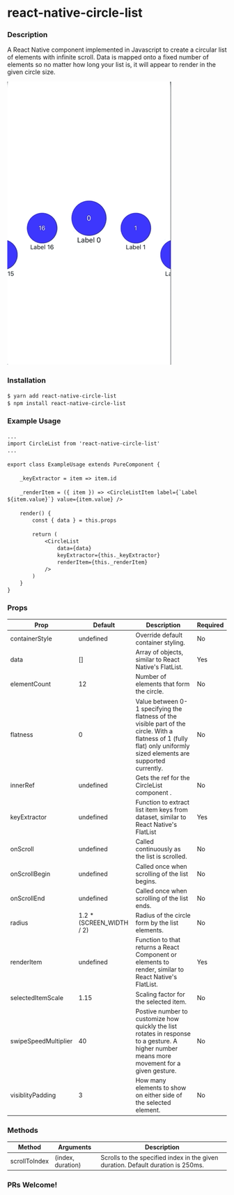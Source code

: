 # react-native-circle-list

### Description

A React Native component implemented in Javascript to create a circular list of elements with infinite scroll. Data is mapped onto a fixed number of elements so no matter how long your list is, it will appear to render in the given circle size.

![](react-native-circle-list.gif)

### Installation

```sh
$ yarn add react-native-circle-list
$ npm install react-native-circle-list
```

### Example Usage

```
...
import CircleList from 'react-native-circle-list'
...

export class ExampleUsage extends PureComponent {

    _keyExtractor = item => item.id

    _renderItem = ({ item }) => <CircleListItem label={`Label ${item.value}`} value={item.value} />

    render() {
        const { data } = this.props

        return (
            <CircleList
                data={data}
                keyExtractor={this._keyExtractor}
                renderItem={this._renderItem}
            />
        )
    }
}
```

### Props

| Prop                 | Default                   | Description                                                                                                                                                           | Required |
| -------------------- | ------------------------- | --------------------------------------------------------------------------------------------------------------------------------------------------------------------- | -------- |
| containerStyle       | undefined                 | Override default container styling.                                                                                                                                   | No       |
| data                 | []                        | Array of objects, similar to React Native's FlatList.                                                                                                                 | Yes      |
| elementCount         | 12                        | Number of elements that form the circle.                                                                                                                              | No       |
| flatness             | 0                         | Value between 0-1 specifying the flatness of the visible part of the circle. With a flatness of 1 (fully flat) only uniformly sized elements are supported currently. | No       |
| innerRef             | undefined                 | Gets the ref for the CircleList component .                                                                                                                           | No       |
| keyExtractor         | undefined                 | Function to extract list item keys from dataset, similar to React Native's FlatList                                                                                   | Yes      |
| onScroll             | undefined                 | Called continuously as the list is scrolled.                                                                                                                          | No       |
| onScrollBegin        | undefined                 | Called once when scrolling of the list begins.                                                                                                                        | No       |
| onScrollEnd          | undefined                 | Called once when scrolling of the list ends.                                                                                                                          | No       |
| radius               | 1.2 \* (SCREEN_WIDTH / 2) | Radius of the circle form by the list elements.                                                                                                                       | No       |
| renderItem           | undefined                 | Function to that returns a React Component or elements to render, similar to React Native's FlatList.                                                                 | Yes      |
| selectedItemScale    | 1.15                      | Scaling factor for the selected item.                                                                                                                                 | No       |
| swipeSpeedMultiplier | 40                        | Postive number to customize how quickly the list rotates in response to a gesture. A higher number means more movement for a given gesture.                           | No       |
| visiblityPadding     | 3                         | How many elements to show on either side of the selected element.                                                                                                     | No       |

### Methods

| Method        | Arguments         | Description                                                                      |
| ------------- | ----------------- | -------------------------------------------------------------------------------- |
| scrollToIndex | (index, duration) | Scrolls to the specified index in the given duration. Default duration is 250ms. |

### PRs Welcome!
